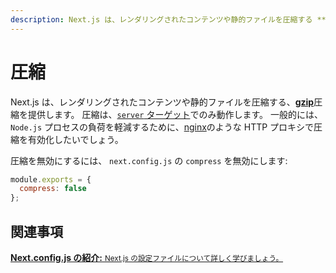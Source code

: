 ```yaml
---
description: Next.js は、レンダリングされたコンテンツや静的ファイルを圧縮する **gzip 圧縮を提供し、それはserver ターゲットでのみ動作します。詳しく学びましょう。
---
```


# 圧縮

Next.js は、レンダリングされたコンテンツや静的ファイルを圧縮する、[**gzip**](https://tools.ietf.org/html/rfc6713#section-3)圧縮を提供します。
圧縮は、[`server` ターゲット](/docs/api-reference/next.config.js/build-target.md#server-target)でのみ動作します。
一般的には、 `Node.js` プロセスの負荷を軽減するために、[nginx](https://www.nginx.com/)のような HTTP プロキシで圧縮を有効化したいでしょう。

圧縮を無効にするには、 `next.config.js` の `compress` を無効にします:

```js
module.exports = {
  compress: false
};
```

## 関連事項 

<div class="card">
  <a href="/docs/api-reference/next.config.js/introduction.md">
    <b>Next.config.js の紹介:</b>
    <small>Next.js の設定ファイルについて詳しく学びましょう。</small>
  </a>
</div>
